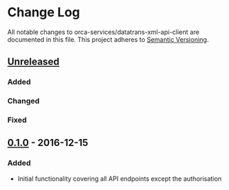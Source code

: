 # Change Log
All notable changes to orca-services/datatrans-xml-api-client are documented in this file.
This project adheres to [Semantic Versioning](http://semver.org/).

## [Unreleased](https://github.com/orca-services/php-datatrans-xml-api-client)
### Added

### Changed

### Fixed

## [0.1.0](https://github.com/orca-services/php-datatrans-xml-api-client/releases/tag/0.1.0) - 2016-12-15
### Added
- Initial functionality covering all API endpoints except the authorisation
